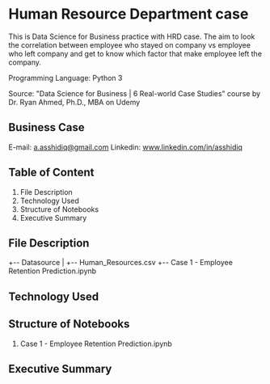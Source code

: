 # Human Resource Department case

This is Data Science for Business practice with HRD case.
The aim to look the correlation between employee who stayed on company vs employee who left company and get to know which factor that make employee left the company.

Programming Language: Python 3

Source: "Data Science for Business | 6 Real-world Case Studies" course by Dr. Ryan Ahmed, Ph.D., MBA on Udemy

## Business Case
E-mail: a.asshidiq@gmail.com
Linkedin: www.linkedin.com/in/asshidiq

## Table of Content
1. File Description
2. Technology Used
3. Structure of Notebooks
4. Executive Summary

## File Description
+-- Datasource
| +-- Human_Resources.csv
+-- Case 1 - Employee Retention Prediction.ipynb

## Technology Used

## Structure of Notebooks
1. Case 1 - Employee Retention Prediction.ipynb

## Executive Summary
